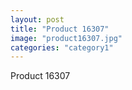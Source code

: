 ```yaml
---
layout: post
title: "Product 16307"
image: "product16307.jpg"
categories: "category1"
---
```

Product 16307
